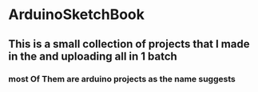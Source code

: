 # ArduinoSketchBook
## This is a small collection of projects that I made in the and uploading all in 1 batch
### most Of Them are arduino projects as the name suggests 
